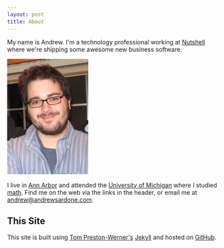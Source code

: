 ```yaml
---
layout: post
title: About
---
```


My name is Andrew. I'm a technology professional working at [Nutshell](http://www.nutshell.com) where we're shipping some awesome new business software.

![me](/images/me.png "Andrew Sardone")

I live in [Ann Arbor](http://annarbor.com) and attended the [University of Michigan](http://umich.edu) where I studied [math](http://www.math.lsa.umich.edu/). Find me on the web via the links in the header, or email me at <a href="mailto:andrew@andrewsardone.com">andrew@andrewsardone.com</a>.

This Site
---------

This site is built using [Tom Preston-Werner's](http://tom.preston-werner.com/) [Jekyll](http://github.com/mojombo/jekyll/tree/master) and hosted on [GitHub](http://github.com/andrewsardone/andrewsardone.github.com).
